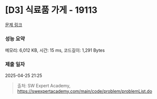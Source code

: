 # [D3] 식료품 가게 - 19113 

[문제 링크](https://swexpertacademy.com/main/code/problem/problemDetail.do?contestProbId=AYxCRFA6iiEDFASu) 

### 성능 요약

메모리: 6,012 KB, 시간: 15 ms, 코드길이: 1,291 Bytes

### 제출 일자

2025-04-25 21:25



> 출처: SW Expert Academy, https://swexpertacademy.com/main/code/problem/problemList.do